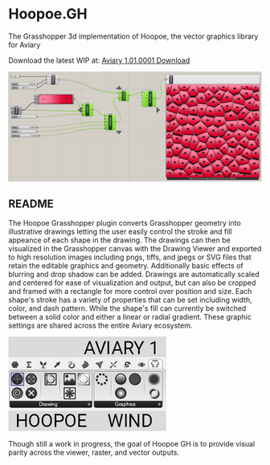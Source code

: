 # Hoopoe.GH
The Grasshopper 3d implementation of Hoopoe, the vector graphics library for Aviary

Download the latest WIP at: [Aviary 1.01.0001 Download](https://www.dropbox.com/s/uz44ra7d36sxvn1/Aviary1_1.01.0001.zip?dl=0)

![definition](https://github.com/interopxyz/Hoopoe.GH/blob/Dev_PreCommit/Assets/Hoopoe_DrawingViewer.PNG?raw=true)

## README

The Hoopoe Grasshopper plugin converts Grasshopper geometry into illustrative drawings letting the user easily control the stroke and fill appeance of each shape in the drawing. The drawings can then be visualized in the Grasshopper canvas with the Drawing Viewer and exported to high resolution images including pngs, tiffs, and jpegs or SVG files that retain the editable graphics and geometry. Additionally basic effects of blurring and drop shadow can be added. Drawings are automatically scaled and centered for ease of visualization and output, but can also be cropped and framed with a rectangle for more control over position and size. 
Each shape's stroke has a variety of properties that can be set including width, color, and dash pattern. While the shape's fill can currently be switched between a solid color and either a linear or radial gradient. These graphic settings are shared across the entire Aviary ecosystem.

![ribbon](https://github.com/interopxyz/Hoopoe.GH/blob/Dev_PreCommit/Assets/Hoopoe_Ribbon.png?raw=true)

Though still a work in progress, the goal of Hoopoe GH is to provide visual parity across the viewer, raster, and vector outputs. 
